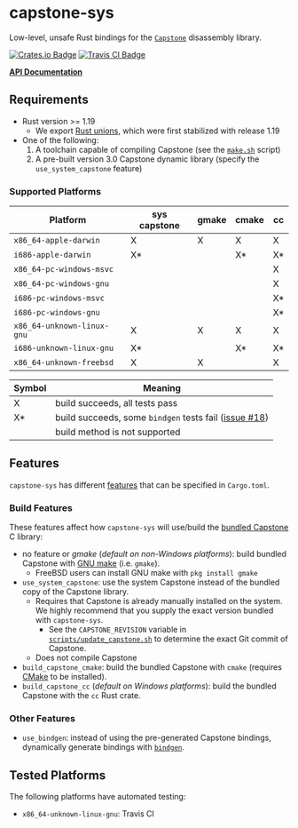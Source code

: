# capstone-sys

Low-level, unsafe Rust bindings for the [`Capstone`][capstone] disassembly library.

[capstone]: https://github.com/aquynh/capstone

[![Crates.io Badge](https://img.shields.io/crates/v/capstone-sys.svg)](https://crates.io/crates/capstone-sys)
[![Travis CI Badge](https://travis-ci.org/capstone-rust/capstone-sys.svg?branch=master)](https://travis-ci.org/capstone-rust/capstone-sys)

**[API Documentation](https://docs.rs/capstone-sys/)**


## Requirements

* Rust version >= 1.19
    - We export [Rust unions], which were first stabilized with release 1.19
* One of the following:
    1. A toolchain capable of compiling Capstone (see the [`make.sh`](capstone/make.sh) script)
    2. A pre-built version 3.0 Capstone dynamic library (specify the `use_system_capstone` feature)

[Rust unions]: https://doc.rust-lang.org/stable/reference/items/unions.html

### Supported Platforms

| Platform                   | sys capstone  | gmake | cmake | cc    |
| -------------------------- | ------------- | ----- | ----- | ----- |
| `x86_64-apple-darwin`      | X             | X     | X     | X  |
| `i686-apple-darwin`        | X*            |       | X*    | X* |
| `x86_64-pc-windows-msvc`   |               |       |       | X  |
| `x86_64-pc-windows-gnu`    |               |       |       | X  |
| `i686-pc-windows-msvc`     |               |       |       | X* |
| `i686-pc-windows-gnu`      |               |       |       | X* |
| `x86_64-unknown-linux-gnu` | X             | X     | X     | X  |
| `i686-unknown-linux-gnu`   | X*            |       | X*    | X* |
| `x86_64-unknown-freebsd`   | X             | X     |       | X  |

| Symbol | Meaning |
| ------ | ------- |
| X      | build succeeds, all tests pass |
| X*     | build succeeds, some `bindgen` tests fail ([issue #18][issue18]) |
|        | build method is not supported |

[issue18]: https://github.com/capstone-rust/capstone-sys/issues/18

## Features

`capstone-sys` has different [features](https://doc.rust-lang.org/cargo/reference/manifest.html#the-features-section) that can be specified in `Cargo.toml`.

### Build Features

These features affect how `capstone-sys` will use/build the [bundled Capstone](capstone) C library:

* no feature or *gmake* (*default on non-Windows platforms*): build bundled Capstone with [GNU make](https://www.gnu.org/software/make/) (i.e. `gmake`).
    - FreeBSD users can install GNU make with `pkg install gmake`
* `use_system_capstone`: use the system Capstone instead of the bundled copy of the Capstone library.
    - Requires that Capstone is already manually installed on the system. We highly recommend that you supply the exact version bundled with `capstone-sys`.
        - See the `CAPSTONE_REVISION` variable in [`scripts/update_capstone.sh`](scripts/update_capstone.sh) to determine the exact Git commit of Capstone.
    - Does not compile Capstone
* `build_capstone_cmake`: build the bundled Capstone with `cmake` (requires [CMake](https://cmake.org/) to be installed).
* `build_capstone_cc` (*default on Windows platforms*): build the bundled Capstone with the `cc` Rust crate.

### Other Features

* `use_bindgen`: instead of using the pre-generated Capstone bindings, dynamically generate bindings with [`bindgen`][bindgen].

[bindgen]: https://github.com/rust-lang-nursery/rust-bindgen


## Tested Platforms

The following platforms have automated testing:

* `x86_64-unknown-linux-gnu`: Travis CI
